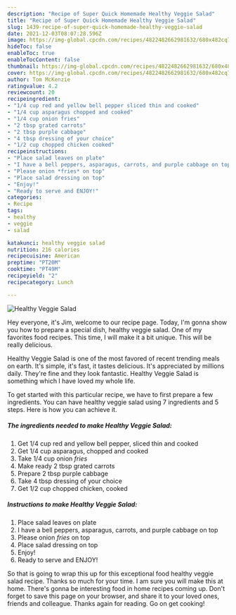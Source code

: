 ```yaml
---
description: "Recipe of Super Quick Homemade Healthy Veggie Salad"
title: "Recipe of Super Quick Homemade Healthy Veggie Salad"
slug: 1439-recipe-of-super-quick-homemade-healthy-veggie-salad
date: 2021-12-03T08:07:28.596Z
image: https://img-global.cpcdn.com/recipes/4822482662981632/680x482cq70/healthy-veggie-salad-recipe-main-photo.jpg
hideToc: false
enableToc: true
enableTocContent: false
thumbnail: https://img-global.cpcdn.com/recipes/4822482662981632/680x482cq70/healthy-veggie-salad-recipe-main-photo.jpg
cover: https://img-global.cpcdn.com/recipes/4822482662981632/680x482cq70/healthy-veggie-salad-recipe-main-photo.jpg
author: Tom McKenzie
ratingvalue: 4.2
reviewcount: 20
recipeingredient:
- "1/4 cup red and yellow bell pepper sliced thin and cooked"
- "1/4 cup asparagus chopped and cooked"
- "1/4 cup onion fries"
- "2 tbsp grated carrots"
- "2 tbsp purple cabbage"
- "4 tbsp dressing of your choice"
- "1/2 cup chopped chicken cooked"
recipeinstructions:
- "Place salad leaves on plate"
- "I have a bell peppers, asparagus, carrots, and purple cabbage on top"
- "Please onion *fries* on top"
- "Place salad dressing on top"
- "Enjoy!"
- "Ready to serve and ENJOY!"
categories:
- Recipe
tags:
- healthy
- veggie
- salad

katakunci: healthy veggie salad 
nutrition: 216 calories
recipecuisine: American
preptime: "PT20M"
cooktime: "PT49M"
recipeyield: "2"
recipecategory: Lunch

---
```



![Healthy Veggie Salad](https://img-global.cpcdn.com/recipes/4822482662981632/680x482cq70/healthy-veggie-salad-recipe-main-photo.jpg)

Hey everyone, it's Jim, welcome to our recipe page. Today, I'm gonna show you how to prepare a special dish, healthy veggie salad. One of my favorites food recipes. This time, I will make it a bit unique. This will be really delicious.

Healthy Veggie Salad is one of the most favored of recent trending meals on earth. It's simple, it's fast, it tastes delicious. It's appreciated by millions daily. They're fine and they look fantastic. Healthy Veggie Salad is something which I have loved my whole life.




To get started with this particular recipe, we have to first prepare a few ingredients. You can have healthy veggie salad using 7 ingredients and 5 steps. Here is how you can achieve it.

<!--inarticleads1-->

##### The ingredients needed to make Healthy Veggie Salad:

1. Get 1/4 cup red and yellow bell pepper, sliced thin and cooked
1. Get 1/4 cup asparagus, chopped and cooked
1. Take 1/4 cup onion *fries*
1. Make ready 2 tbsp grated carrots
1. Prepare 2 tbsp purple cabbage
1. Take 4 tbsp dressing of your choice
1. Get 1/2 cup chopped chicken, cooked




<!--inarticleads2-->

##### Instructions to make Healthy Veggie Salad:

1. Place salad leaves on plate
1. I have a bell peppers, asparagus, carrots, and purple cabbage on top
1. Please onion *fries* on top
1. Place salad dressing on top
1. Enjoy!
1. Ready to serve and ENJOY!



So that is going to wrap this up for this exceptional food healthy veggie salad recipe. Thanks so much for your time. I am sure you will make this at home. There's gonna be interesting food in home recipes coming up. Don't forget to save this page on your browser, and share it to your loved ones, friends and colleague. Thanks again for reading. Go on get cooking!

